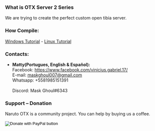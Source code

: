 ### What is OTX Server 2 Series
We are trying to create the perfect custom open tibia server.

### How Compile:
[Windows Tutorial](https://github.com/mattyx14/otxserver/wiki/Compilling-on-Windows) - [Linux Tutorial](https://github.com/mattyx14/otxserver/wiki/Compilling-on-Linux)

### Contacts:
- <b>Matty(Portugues, English & Español):</b><br>
Facebook: https://www.facebook.com/vinicius.gabriel.17/<br>
E-mail: maskghoul007@gmail.com<br>
Whatsapp: +5581985151391<br><br>
Discord: Mask Ghoul#6343

### Support – Donation
Naruto OTX is a community project. You can help by buying us a coffee.
<form action="https://www.paypal.com/donate" method="post" target="_top">
<input type="hidden" name="hosted_button_id" value="XY5DXBHTNVELE" />
<input type="image" src="https://www.paypalobjects.com/en_US/i/btn/btn_donateCC_LG.gif" border="0" name="submit" title="PayPal - The safer, easier way to pay online!" alt="Donate with PayPal button" />
<img alt="" border="0" src="https://www.paypal.com/en_BR/i/scr/pixel.gif" width="1" height="1" />
</form>
